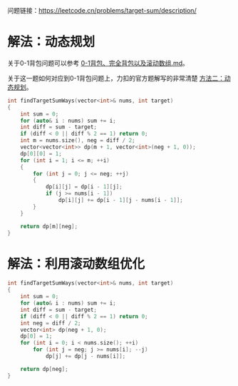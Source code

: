问题链接：https://leetcode.cn/problems/target-sum/description/

# 解法：动态规划

关于0-1背包问题可以参考 [0-1背包、完全背包以及滚动数组.md](https://github.com/SakuraMayAi/Tricks-of-Programming/blob/main/Data%20Structure/0-1%E8%83%8C%E5%8C%85%E3%80%81%E5%AE%8C%E5%85%A8%E8%83%8C%E5%8C%85%E4%BB%A5%E5%8F%8A%E6%BB%9A%E5%8A%A8%E6%95%B0%E7%BB%84.md)。

关于这一题如何对应到0-1背包问题上，力扣的官方题解写的非常清楚 [方法二：动态规划](https://leetcode.cn/problems/target-sum/solutions/816361/mu-biao-he-by-leetcode-solution-o0cp/)。

```cpp
int findTargetSumWays(vector<int>& nums, int target)
{
    int sum = 0;
    for (auto& i : nums) sum += i;
    int diff = sum - target;
    if (diff < 0 || diff % 2 == 1) return 0;
    int m = nums.size(), neg = diff / 2;
    vector<vector<int>> dp(m + 1, vector<int>(neg + 1, 0));
    dp[0][0] = 1;
    for (int i = 1; i <= m; ++i)
    {
        for (int j = 0; j <= neg; ++j)
        {
            dp[i][j] = dp[i - 1][j];
            if (j >= nums[i - 1])
                dp[i][j] += dp[i - 1][j - nums[i - 1]];
        }
    }

    return dp[m][neg];
}
```

# 解法：利用滚动数组优化

```cpp
int findTargetSumWays(vector<int>& nums, int target)
{
    int sum = 0;
    for (auto& i : nums) sum += i;
    int diff = sum - target;
    if (diff < 0 || diff % 2 == 1) return 0;
    int neg = diff / 2;
    vector<int> dp(neg + 1, 0);
    dp[0] = 1;
    for (int i = 0; i < nums.size(); ++i)
        for (int j = neg; j >= nums[i]; --j)
            dp[j] += dp[j - nums[i]];

    return dp[neg];
}
```
